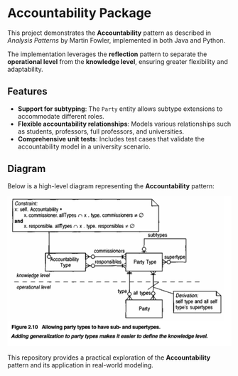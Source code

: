 # Accountability Package

This project demonstrates the **Accountability** pattern as described in _Analysis Patterns_ by Martin Fowler, implemented in both Java and Python.

The implementation leverages the **reflection** pattern to separate the **operational level** from the **knowledge level**, ensuring greater flexibility and adaptability.

## Features

- **Support for subtyping**: The `Party` entity allows subtype extensions to accommodate different roles.
- **Flexible accountability relationships**: Models various relationships such as students, professors, full professors, and universities.
- **Comprehensive unit tests**: Includes test cases that validate the accountability model in a university scenario.

## Diagram

Below is a high-level diagram representing the **Accountability** pattern:

![Accountability Diagram](images/accountability_diagram.png)

This repository provides a practical exploration of the **Accountability** pattern and its application in real-world modeling.

